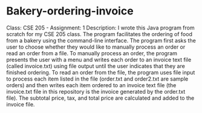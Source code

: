 # Bakery-ordering-invoice
Class: CSE 205 - Assignment: 1
Description: I wrote this Java program from scratch for my CSE 205 class. The program facilitates the ordering of food from a bakery using the command-line interface. The program first asks the user to choose whether they would like to manually process an order or read an order from a file. To manually process an order, the program presents the user with a menu and writes each order to an invoice text file (called invoice.txt) using file output until the user indicates that they are finished ordering. To read an order from the file, the program uses file input to process each item listed in the file (order.txt and order2.txt are sample orders) and then writes each item ordered to an invoice text file (the invoice.txt file in this repository is the invoice generated by the order.txt file). The subtotal price, tax, and total price are calculated and added to the invoice file.
